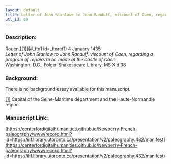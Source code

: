 ```yaml
---
layout: default
title: Letter of John Stanlawe to John Randulf, viscount of Caen, regarding a program of repairs to be made at the castle of Caen
utl_id: 69
---
```


### Description:

Rouen,[[1]](#_ftn1 id=_ftnref1) 4 January 1435<br>
_Letter of John Stanlaw to John Randulf, viscount of Caen, regarding a program of repairs to be made at the castle of Caen_<br>
Washington, D.C., Folger Shakespeare Library, MS X.d.38

### Background:

There is no background essay available for this manuscript.

<a id="_ftn1">[[1]](#_ftnref1)</a> Capital of the Seine-Maritime départment and the Haute-Normandie region. 

### Manuscript Link:

[https://centerfordigitalhumanities.github.io/Newberry-French-paleography/www/record.html?id=https://iiif.library.utoronto.ca/presentation/v2/paleography:432/manifest](https://centerfordigitalhumanities.github.io/Newberry-French-paleography/www/record.html?id=https://iiif.library.utoronto.ca/presentation/v2/paleography:432/manifest)
